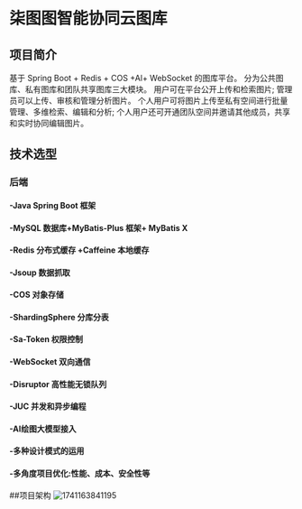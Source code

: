 # 柒图图智能协同云图库
## 项目简介
基于 Spring Boot + Redis + COS +Al+ WebSocket 的图库平台。
分为公共图库、私有图库和团队共享图库三大模块。
用户可在平台公开上传和检索图片;
管理员可以上传、审核和管理分析图片。
个人用户可将图片上传至私有空间进行批量管理、多维检索、编辑和分析;
个人用户还可开通团队空间并邀请其他成员，共享和实时协同编辑图片。

## 技术选型
### 后端
#### -Java Spring Boot 框架
#### -MySQL 数据库+MyBatis-Plus 框架+ MyBatis X
#### -Redis 分布式缓存 +Caffeine 本地缓存
#### -Jsoup 数据抓取
#### -COS 对象存储
#### -ShardingSphere 分库分表
#### -Sa-Token 权限控制
#### -WebSocket 双向通信
#### -Disruptor 高性能无锁队列
#### -JUC 并发和异步编程
#### -AI绘图大模型接入
#### -多种设计模式的运用
#### -多角度项目优化:性能、成本、安全性等

##项目架构
![1741163841195](https://github.com/user-attachments/assets/b9e2ca0f-f008-4a88-98d7-357f61292942)

